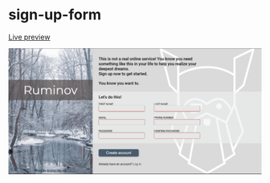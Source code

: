 # sign-up-form

[Live preview](https://ruminov.github.io/sign-up-form/)

![sign-up-form](img/image.png)

